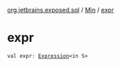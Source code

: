 [org.jetbrains.exposed.sql](../index.md) / [Min](index.md) / [expr](.)

# expr

`val expr: `[`Expression`](../-expression/index.md)`<in S>`